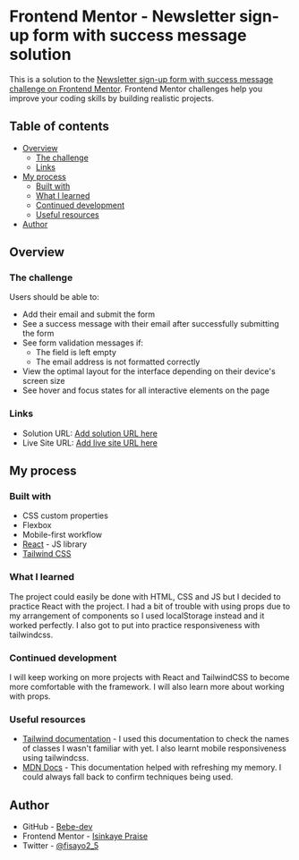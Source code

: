 # Frontend Mentor - Newsletter sign-up form with success message solution

This is a solution to the [Newsletter sign-up form with success message challenge on Frontend Mentor](https://www.frontendmentor.io/challenges/newsletter-signup-form-with-success-message-3FC1AZbNrv). Frontend Mentor challenges help you improve your coding skills by building realistic projects. 

## Table of contents

- [Overview](#overview)
  - [The challenge](#the-challenge)
  - [Links](#links)
- [My process](#my-process)
  - [Built with](#built-with)
  - [What I learned](#what-i-learned)
  - [Continued development](#continued-development)
  - [Useful resources](#useful-resources)
- [Author](#author)


## Overview

### The challenge

Users should be able to:

- Add their email and submit the form
- See a success message with their email after successfully submitting the form
- See form validation messages if:
  - The field is left empty
  - The email address is not formatted correctly
- View the optimal layout for the interface depending on their device's screen size
- See hover and focus states for all interactive elements on the page


### Links

- Solution URL: [Add solution URL here](https://your-solution-url.com)
- Live Site URL: [Add live site URL here](https://your-live-site-url.com)

## My process

### Built with

- CSS custom properties
- Flexbox
- Mobile-first workflow
- [React](https://reactjs.org/) - JS library
- [Tailwind CSS](https://tailwindcss.com/)


### What I learned

The project could easily be done with HTML, CSS and JS but I decided to practice React with the project. I had a bit of trouble with using props due to my arrangement of components so I used localStorage instead and it worked perfectly. I also got to put into practice responsiveness with tailwindcss.


### Continued development

I will keep working on more projects with React and TailwindCSS to become more comfortable with the framework. I will also learn more about working with props.


### Useful resources

- [Tailwind documentation](https://tailwindcss.com/) - I used this documentation to check the names of classes I wasn't familiar with yet. I also learnt mobile responsiveness using tailwindcss.
- [MDN Docs](https://developer.mozilla.org/) - This documentation helped with refreshing my memory. I could always fall back to confirm techniques being used.  

## Author

- GitHub - [Bebe-dev](https://www.github.com/bebe-dev)
- Frontend Mentor - [Isinkaye Praise](https://www.frontendmentor.io/profile/bebe-dev)
- Twitter - [@fisayo2_5](https://www.twitter.com/fisayo2_5)
